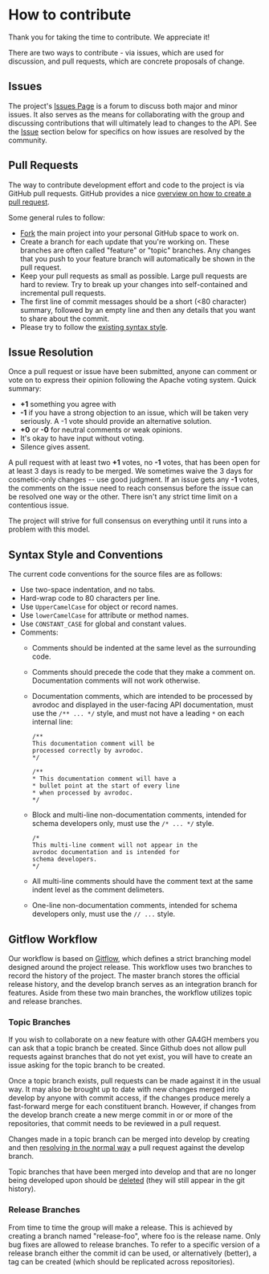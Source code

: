 # How to contribute

Thank you for taking the time to contribute. We appreciate it!

There are two ways to contribute - via issues, which are used for discussion, and pull requests, which are concrete proposals of change.

## Issues

The project's [Issues Page](https://github.com/ga4gh/ga4gh-consent-policy/issues) is a forum to discuss both major and minor issues. It also serves as the means for collaborating with the group and discussing contributions that will ultimately lead to changes to the API. See the [Issue](#issue_resolution) section below for specifics on how issues are resolved by the community.

## Pull Requests

The way to contribute development effort and code to the project is via GitHub pull requests. GitHub provides a nice [overview on how to create a pull request](https://help.github.com/articles/creating-a-pull-request).

Some general rules to follow:

-   [Fork](https://help.github.com/articles/fork-a-repo) the main project into your personal GitHub space to work on.
-   Create a branch for each update that you're working on. These branches are often called "feature" or "topic" branches. Any changes that you push to your feature branch will automatically be shown in the pull request.
-   Keep your pull requests as small as possible. Large pull requests are hard to review. Try to break up your changes into self-contained and incremental pull requests.
-   The first line of commit messages should be a short (&lt;80 character) summary, followed by an empty line and then any details that you want to share about the commit.
-   Please try to follow the [existing syntax style](#syntax_style).

## Issue Resolution

Once a pull request or issue have been submitted, anyone can comment or vote on to express their opinion following the Apache voting system. Quick summary:

-   **+1** something you agree with
-   **-1** if you have a strong objection to an issue, which will be taken very seriously. A -1 vote should provide an alternative solution.
-   **+0** or **-0** for neutral comments or weak opinions.
-   It's okay to have input without voting.
-   Silence gives assent.

A pull request with at least two **+1** votes, no **-1** votes, that has been open for at least 3 days is ready to be merged. We sometimes waive the 3 days for cosmetic-only changes -- use good judgment. If an issue gets any **-1** votes, the comments on the issue need to reach consensus before the issue can be resolved one way or the other. There isn't any strict time limit on a contentious issue.

The project will strive for full consensus on everything until it runs into a problem with this model.

## Syntax Style and Conventions

The current code conventions for the source files are as follows:

-   Use two-space indentation, and no tabs.
-   Hard-wrap code to 80 characters per line.
-   Use `UpperCamelCase` for object or record names.
-   Use `lowerCamelCase` for attribute or method names.
-   Use `CONSTANT_CASE` for global and constant values.
-   Comments:
    -   Comments should be indented at the same level as the surrounding code.
    -   Comments should precede the code that they make a comment on. Documentation comments will not work otherwise.
    -   Documentation comments, which are intended to be processed by avrodoc and displayed in the user-facing API documentation, must use the `/** ... */` style, and must not have a leading `*` on each internal line:

            /**
            This documentation comment will be
            processed correctly by avrodoc.
            */

            /**
            * This documentation comment will have a
            * bullet point at the start of every line
            * when processed by avrodoc.
            */

    -   Block and multi-line non-documentation comments, intended for schema developers only, must use the `/* ... */` style.

            /*
            This multi-line comment will not appear in the
            avrodoc documentation and is intended for
            schema developers.
            */

    -   All multi-line comments should have the comment text at the same indent level as the comment delimeters.
    -   One-line non-documentation comments, intended for schema developers only, must use the `// ...` style.

## Gitflow Workflow

Our workflow is based on [Gitflow](https://www.atlassian.com/git/tutorials/comparing-workflows/gitflow-workflow), which defines a strict branching model designed around the project release. This workflow uses two branches to record the history of the project. The master branch stores the official release history, and the develop branch serves as an integration branch for features. Aside from these two main branches, the workflow utilizes topic and release branches.

### Topic Branches

If you wish to collaborate on a new feature with other GA4GH members you can ask that a topic branch be created. Since Github does not allow pull requests against branches that do not yet exist, you will have to create an issue asking for the topic branch to be created.

Once a topic branch exists, pull requests can be made against it in the usual way. It may also be brought up to date with new changes merged into develop by anyone with commit access, if the changes produce merely a fast-forward merge for each constituent branch. However, if changes from the develop branch create a new merge commit in or or more of the repositories, that commit needs to be reviewed in a pull request.

Changes made in a topic branch can be merged into develop by creating and then [resolving in the normal way](#issue_resolution) a pull request against the develop branch.

Topic branches that have been merged into develop and that are no longer being developed upon should be [deleted](https://github.com/blog/1335-tidying-up-after-pull-requests) (they will still appear in the git history).

### Release Branches

From time to time the group will make a release. This is achieved by creating a branch named "release-foo", where foo is the release name. Only bug fixes are allowed to release branches. To refer to a specific version of a release branch either the commit id can be used, or alternatively (better), a tag can be created (which should be replicated across repositories).
